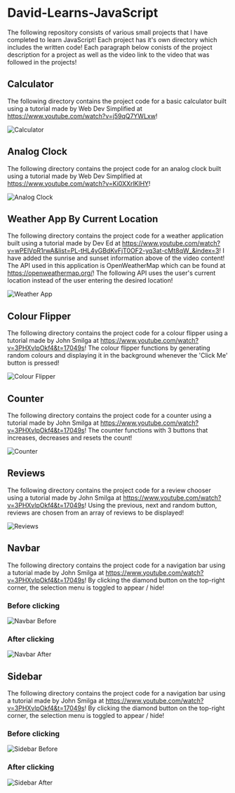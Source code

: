 # David-Learns-JavaScript

The following repository consists of various small projects that I have completed to learn JavaScript! Each project has it's own directory which includes the written code! Each paragraph below conists of the project description for a project as well as the video link to the video that was followed in the projects!

## Calculator

The following directory contains the project code for a basic calculator built using a tutorial made by Web Dev Simplified at https://www.youtube.com/watch?v=j59qQ7YWLxw!

![Calculator](/Snapshots/Calculator.PNG)

## Analog Clock

The following directory contains the project code for an analog clock built using a tutorial made by Web Dev Simplified at https://www.youtube.com/watch?v=Ki0XXrlKlHY!

![Analog Clock](/Snapshots/Analog-Clock.PNG)

## Weather App By Current Location

The following directory contains the project code for a weather application built using a tutorial made by Dev Ed at https://www.youtube.com/watch?v=wPElVpR1rwA&list=PL-tHL4yGBdKvFjT0OF2-yq3at-cMt8qW_&index=3! I have added the sunrise and sunset information above of the video content! The API used in this application is OpenWeatherMap which can be found at https://openweathermap.org/! The following API uses the user's current location instead of the user entering the desired location!

![Weather App](/Snapshots/Weather-App.PNG)

## Colour Flipper

The following directory contains the project code for a colour flipper using a tutorial made by John Smilga at https://www.youtube.com/watch?v=3PHXvlpOkf4&t=17049s! The colour flipper functions by generating random colours and displaying it in the background whenever the 'Click Me' button is pressed!

![Colour Flipper](/Snapshots/Colour-Flipper.PNG)

## Counter

The following directory contains the project code for a counter using a tutorial made by John Smilga at https://www.youtube.com/watch?v=3PHXvlpOkf4&t=17049s! The counter functions with 3 buttons that increases, decreases and resets the count!

![Counter](/Snapshots/Counter.PNG)

## Reviews

The following directory contains the project code for a review chooser using a tutorial made by John Smilga at https://www.youtube.com/watch?v=3PHXvlpOkf4&t=17049s! Using the previous, next and random button, reviews are chosen from an array of reviews to be displayed!

![Reviews](/Snapshots/Reviews.PNG)

## Navbar

The following directory contains the project code for a navigation bar using a tutorial made by John Smilga at https://www.youtube.com/watch?v=3PHXvlpOkf4&t=17049s! By clicking the diamond button on the top-right corner, the selection menu is toggled to appear / hide!

### Before clicking

![Navbar Before](/Snapshots/NavBar-Before.PNG)

### After clicking

![Navbar After](/Snapshots/NavBar-After.PNG)

## Sidebar

The following directory contains the project code for a navigation bar using a tutorial made by John Smilga at https://www.youtube.com/watch?v=3PHXvlpOkf4&t=17049s! By clicking the diamond button on the top-right corner, the selection menu is toggled to appear / hide!

### Before clicking

![Sidebar Before](/Snapshots/SideBar-Before.PNG)

### After clicking

![Sidebar After](/Snapshots/SideBar-After.PNG)
